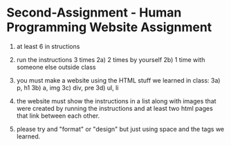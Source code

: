 # Second-Assignment - Human Programming Website Assignment

1) at least 6 in structions

2) run the instructions 3 times
	2a) 2 times by yourself
	2b) 1 time with someone else outside class

3) you must make a website using the HTML stuff we learned in class:
	3a) p, h1
	3b) a, img
	3c) div, pre
	3d) ul, li

4) the website must show the instructions in a list along with images that were created by running the instructions and at least two html pages that link between each other.

5) please try and "format" or "design" but just using space and the tags we learned.
